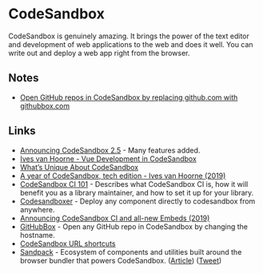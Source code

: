 # CodeSandbox

CodeSandbox is genuinely amazing. It brings the power of the text editor and development of web applications to the web and does it well. You can write out and deploy a web app right from the browser.

## Notes

* [Open GitHub repos in CodeSandbox by replacing github.com with githubbox.com](https://twitter.com/dferber90/status/1252594897619759104)

## Links

* [Announcing CodeSandbox 2.5](https://hackernoon.com/announcing-codesandbox-2-5-be767d15ffd) - Many features added.
* [Ives van Hoorne - Vue Development in CodeSandbox](https://www.youtube.com/watch?v=TOFVFxI2dvU)
* [What’s Unique About CodeSandbox](https://medium.com/@compuives/whats-unique-about-codesandbox-f1791d867e48)
* [A year of CodeSandbox, tech edition - Ives van Hoorne (2019)](https://www.youtube.com/watch?v=8Zi6UxKFu2o\&list=PLCC436JpVnK3H8Gm28TuFn2wjL9sj\_q\_Y\&index=2)
* [CodeSandbox CI 101](https://u2edh.csb.app) - Describes what CodeSandbox CI is, how it will benefit you as a library maintainer, and how to set it up for your library.
* [Codesandboxer](https://github.com/codesandbox/codesandboxer) - Deploy any component directly to codesandbox from anywhere.
* [Announcing CodeSandbox CI and all-new Embeds (2019)](https://codesandbox.io/post/codesandbox-ci-embeds)
* [GitHubBox](https://github.com/dferber90/githubbox) - Open any GitHub repo in CodeSandbox by changing the hostname.
* [CodeSandbox URL shortcuts](https://twitter.com/CompuIves/status/1291020566221205511)
* [Sandpack](https://github.com/codesandbox/sandpack) - Ecosystem of components and utilities built around the browser bundler that powers CodeSandbox. ([Article](https://codesandbox.io/post/sandpack-announcement)) ([Tweet](https://twitter.com/codesandbox/status/1466428912087576587))
